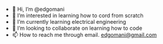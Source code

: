 - 👋 Hi, I’m @edgomani
- 👀 I’m interested in learning how to cord from scratch
- 🌱 I’m currently learning electrical engineering
- 💞️ I’m looking to collaborate on learning how to code
- 📫 How to reach me through email. edgomani@gmail.com

<!---
edgomani/edgomani is a ✨ special ✨ repository because its `README.md` (this file) appears on your GitHub profile.
You can click the Preview link to take a look at your changes.
--->
